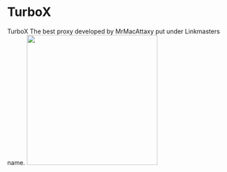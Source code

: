 # TurboX
TurboX The best proxy developed by MrMacAttaxy put under Linkmasters name.
<img height="300px" src="https://cdn.discordapp.com/attachments/1305737660463185952/1311901329098149918/Turbo_-_1.png?ex=674a8ad2&is=67493952&hm=c0f48552495eff5a0e2bcec45d89b006d842b66a5ddf5a8f5f5d6f3e2d27a0ce&">
